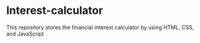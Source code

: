 # Interest-calculator
This repository stores the financial interest calculator by using HTML, CSS, and JavaScript
